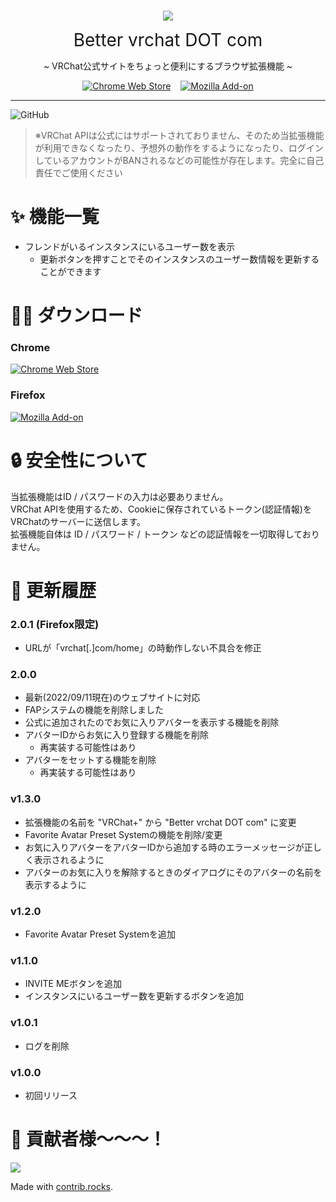 <br>
<p align="center">
  <img src="better_vrc_dot_com/icon_128.png">
</p>
<p align="center" style="font-size:28px; margin: 2px;">Better vrchat DOT com</p>  
<p align="center">~ VRChat公式サイトをちょっと便利にするブラウザ拡張機能 ~</p>
<p align="center">
<a href="https://chrome.google.com/webstore/detail/better-vrchat-dot-com/joaffhoebddkohkafembmdkfmmcgmepj?hl=ja"><img alt="Chrome Web Store" src="https://img.shields.io/chrome-web-store/v/joaffhoebddkohkafembmdkfmmcgmepj?color=%2382c91e&style=for-the-badge"></a>
<a href="https://addons.mozilla.org/ja/firefox/addon/better-vrchat-dot-com/"><img style="margin-left:12px" alt="Mozilla Add-on" src="https://img.shields.io/amo/v/better-vrchat-dot-com?color=%23fd7e14&style=for-the-badge"></a>
</p>

* * *
![GitHub](https://img.shields.io/github/license/riku1227/Better-vrchat-DOT-com?style=flat-square)
> ※VRChat APIは公式にはサポートされておりません、そのため当拡張機能が利用できなくなったり、予想外の動作をするようになったり、ログインしているアカウントがBANされるなどの可能性が存在します。完全に自己責任でご使用ください  

# ✨ 機能一覧
* フレンドがいるインスタンスにいるユーザー数を表示
  * 更新ボタンを押すことでそのインスタンスのユーザー数情報を更新することができます

# 🧑‍💻 ダウンロード
### Chrome  
<a href="https://chrome.google.com/webstore/detail/better-vrchat-dot-com/joaffhoebddkohkafembmdkfmmcgmepj?hl=ja"><img alt="Chrome Web Store" src="https://img.shields.io/chrome-web-store/v/joaffhoebddkohkafembmdkfmmcgmepj?color=%2382c91e&style=for-the-badge"></a>  
### Firefox  
<a href="https://addons.mozilla.org/ja/firefox/addon/better-vrchat-dot-com/"><img alt="Mozilla Add-on" src="https://img.shields.io/amo/v/better-vrchat-dot-com?color=%23fd7e14&style=for-the-badge"></a>

# 🔒️ 安全性について
当拡張機能はID / パスワードの入力は必要ありません。  
VRChat APIを使用するため、Cookieに保存されているトークン(認証情報)をVRChatのサーバーに送信します。  
拡張機能自体は ID / パスワード / トークン などの認証情報を一切取得しておりません。  


# 📄 更新履歴 
### 2.0.1 (Firefox限定)
* URLが「vrchat[.]com/home」の時動作しない不具合を修正
### 2.0.0
* 最新(2022/09/11現在)のウェブサイトに対応
* FAPシステムの機能を削除しました
* 公式に追加されたのでお気に入りアバターを表示する機能を削除
* アバターIDからお気に入り登録する機能を削除
  * 再実装する可能性はあり
* アバターをセットする機能を削除
  * 再実装する可能性はあり
### v1.3.0
* 拡張機能の名前を "VRChat+" から "Better vrchat DOT com" に変更
* Favorite Avatar Preset Systemの機能を削除/変更 
* お気に入りアバターをアバターIDから追加する時のエラーメッセージが正しく表示されるように
* アバターのお気に入りを解除するときのダイアログにそのアバターの名前を表示するように
### v1.2.0
* Favorite Avatar Preset Systemを追加
### v1.1.0
* INVITE MEボタンを追加
* インスタンスにいるユーザー数を更新するボタンを追加 
### v1.0.1
* ログを削除
### v1.0.0
* 初回リリース

# 👥 貢献者様～～～！  
<a href="https://github.com/riku1227/Better-vrchat-DOT-com/graphs/contributors">
  <img src="https://contrib.rocks/image?repo=riku1227/Better-vrchat-DOT-com" />
</a>

Made with [contrib.rocks](https://contrib.rocks).